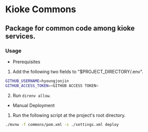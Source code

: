 # Kioke Commons
## Package for common code among kioke services.

### Usage
- Prerequisites
1. Add the following two fields to "$PROJECT_DIRECTORY/.env".
```bash
GITHUB_USERNAME=hyoungjoojin
GITHUB_ACCESS_TOKEN=<GITHUB ACCESS TOKEN>
```

2. Run `direnv allow`.

- Manual Deployment
1. Run the following script at the project's root directory.
```bash
./mvnw -f commons/pom.xml -s ./settings.xml deploy
```
